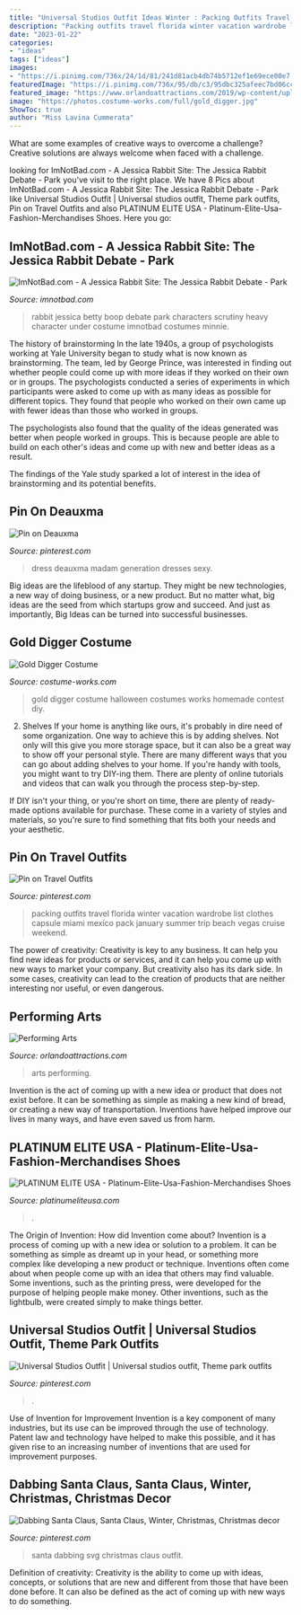 ```yaml
---
title: "Universal Studios Outfit Ideas Winter : Packing Outfits Travel Florida Winter Vacation Wardrobe List Clothes Capsule Miami Mexico Pack January Summer Trip Beach Vegas Cruise Weekend"
description: "Packing outfits travel florida winter vacation wardrobe list clothes capsule miami mexico pack january summer trip beach vegas cruise weekend"
date: "2023-01-22"
categories:
- "ideas"
tags: ["ideas"]
images:
- "https://i.pinimg.com/736x/24/1d/81/241d81acb4db74b5712ef1e69ece00e7.jpg"
featuredImage: "https://i.pinimg.com/736x/95/db/c3/95dbc325afeec7bd06cc6659be3a5886.jpg"
featured_image: "https://www.orlandoattractions.com/2019/wp-content/uploads/2019/08/PerformingArts.jpg"
image: "https://photos.costume-works.com/full/gold_digger.jpg"
ShowToc: true
author: "Miss Lavina Cummerata"
---
```



What are some examples of creative ways to overcome a challenge?
Creative solutions are always welcome when faced with a challenge.

	

		
looking for ImNotBad.com - A Jessica Rabbit Site: The Jessica Rabbit Debate - Park you've visit to the right place. We have 8 Pics about ImNotBad.com - A Jessica Rabbit Site: The Jessica Rabbit Debate - Park like Universal Studios Outfit | Universal studios outfit, Theme park outfits, Pin on Travel Outfits and also PLATINUM ELITE USA - Platinum-Elite-Usa-Fashion-Merchandises Shoes. Here you go:
		
    
## ImNotBad.com - A Jessica Rabbit Site: The Jessica Rabbit Debate - Park

<img loading=lazy src="http://3.bp.blogspot.com/-HFQ6czsPvdg/UaAdi8Uu2WI/AAAAAAAAJic/ZI5Une2HLJI/s1600/BettyBoopMaskedUniversal.jpg" onerror="this.onerror=null;this.src='https://tse4.mm.bing.net/th?id=OIP.iXKyNQI-MsVqjj4iFk58sQAAAA&amp;pid=15.1';" alt="ImNotBad.com - A Jessica Rabbit Site: The Jessica Rabbit Debate - Park">

_Source: imnotbad.com_

>rabbit jessica betty boop debate park characters scrutiny heavy character under costume imnotbad costumes minnie. 

	

The history of brainstorming
In the late 1940s, a group of psychologists working at Yale University began to study what is now known as brainstorming. The team, led by George Prince, was interested in finding out whether people could come up with more ideas if they worked on their own or in groups.
The psychologists conducted a series of experiments in which participants were asked to come up with as many ideas as possible for different topics. They found that people who worked on their own came up with fewer ideas than those who worked in groups.

The psychologists also found that the quality of the ideas generated was better when people worked in groups. This is because people are able to build on each other's ideas and come up with new and better ideas as a result.

The findings of the Yale study sparked a lot of interest in the idea of brainstorming and its potential benefits.

    
## Pin On Deauxma

<img loading=lazy src="https://i.pinimg.com/736x/95/db/c3/95dbc325afeec7bd06cc6659be3a5886.jpg" onerror="this.onerror=null;this.src='https://tse4.mm.bing.net/th?id=OIP.aHuynJM7dfckakddPZgoPgHaJ4&amp;pid=15.1';" alt="Pin on Deauxma">

_Source: pinterest.com_

>dress deauxma madam generation dresses sexy. 

	

Big ideas are the lifeblood of any startup. They might be new technologies, a new way of doing business, or a new product. But no matter what, big ideas are the seed from which startups grow and succeed. And just as importantly, Big Ideas can be turned into successful businesses.

    
## Gold Digger Costume

<img loading=lazy src="https://photos.costume-works.com/full/gold_digger.jpg" onerror="this.onerror=null;this.src='https://tse4.mm.bing.net/th?id=OIP.qW1dmxXGl1njYC68BxGzPwHaJ7&amp;pid=15.1';" alt="Gold Digger Costume">

_Source: costume-works.com_

>gold digger costume halloween costumes works homemade contest diy. 

	

2. Shelves
If your home is anything like ours, it's probably in dire need of some organization. One way to achieve this is by adding shelves. Not only will this give you more storage space, but it can also be a great way to show off your personal style.
There are many different ways that you can go about adding shelves to your home. If you're handy with tools, you might want to try DIY-ing them. There are plenty of online tutorials and videos that can walk you through the process step-by-step.

If DIY isn't your thing, or you're short on time, there are plenty of ready-made options available for purchase. These come in a variety of styles and materials, so you're sure to find something that fits both your needs and your aesthetic.

    
## Pin On Travel Outfits

<img loading=lazy src="https://i.pinimg.com/originals/34/36/cf/3436cffddf8f7daa06d3858122c82690.jpg" onerror="this.onerror=null;this.src='https://tse4.mm.bing.net/th?id=OIP.6rDeuiCX12va_6hwHU_gNQHaKo&amp;pid=15.1';" alt="Pin on Travel Outfits">

_Source: pinterest.com_

>packing outfits travel florida winter vacation wardrobe list clothes capsule miami mexico pack january summer trip beach vegas cruise weekend. 

	

The power of creativity:
Creativity is key to any business. It can help you find new ideas for products or services, and it can help you come up with new ways to market your company. But creativity also has its dark side. In some cases, creativity can lead to the creation of products that are neither interesting nor useful, or even dangerous.

    
## Performing Arts

<img loading=lazy src="https://www.orlandoattractions.com/2019/wp-content/uploads/2019/08/PerformingArts.jpg" onerror="this.onerror=null;this.src='https://tse4.mm.bing.net/th?id=OIP.VSIHngdA6KekT0mrV2s5-QHaDM&amp;pid=15.1';" alt="Performing Arts">

_Source: orlandoattractions.com_

>arts performing. 

	

Invention is the act of coming up with a new idea or product that does not exist before. It can be something as simple as making a new kind of bread, or creating a new way of transportation. Inventions have helped improve our lives in many ways, and have even saved us from harm.

    
## PLATINUM ELITE USA - Platinum-Elite-Usa-Fashion-Merchandises Shoes

<img loading=lazy src="https://img1.wsimg.com/isteam/ip/b445af8f-a17d-4813-933b-4069da811e01/image-0002.jpg" onerror="this.onerror=null;this.src='https://tse4.mm.bing.net/th?id=OIP.oDZQVCFL84VULpp8RHiZxgHaHO&amp;pid=15.1';" alt="PLATINUM ELITE USA - Platinum-Elite-Usa-Fashion-Merchandises Shoes">

_Source: platinumeliteusa.com_

>. 

	

The Origin of Invention: How did Invention come about?
Invention is a process of coming up with a new idea or solution to a problem. It can be something as simple as dreamt up in your head, or something more complex like developing a new product or technique. Inventions often come about when people come up with an idea that others may find valuable. Some inventions, such as the printing press, were developed for the purpose of helping people make money. Other inventions, such as the lightbulb, were created simply to make things better.

    
## Universal Studios Outfit | Universal Studios Outfit, Theme Park Outfits

<img loading=lazy src="https://i.pinimg.com/originals/34/55/a0/3455a0b582b340a91a7a6bb7e3454493.jpg" onerror="this.onerror=null;this.src='https://tse2.mm.bing.net/th?id=OIP.kHFFxSu0jEH4Zo3TQZkfFwHaLH&amp;pid=15.1';" alt="Universal Studios Outfit | Universal studios outfit, Theme park outfits">

_Source: pinterest.com_

>. 

	

Use of Invention for Improvement
Invention is a key component of many industries, but its use can be improved through the use of technology. Patent law and technology have helped to make this possible, and it has given rise to an increasing number of inventions that are used for improvement purposes.

    
## Dabbing Santa Claus, Santa Claus, Winter, Christmas, Christmas Decor

<img loading=lazy src="https://i.pinimg.com/736x/24/1d/81/241d81acb4db74b5712ef1e69ece00e7.jpg" onerror="this.onerror=null;this.src='https://tse1.mm.bing.net/th?id=OIP.7VKFlGXlKTeJxWOpbUVzBQHaHa&amp;pid=15.1';" alt="Dabbing Santa Claus, Santa Claus, Winter, Christmas, Christmas decor">

_Source: pinterest.com_

>santa dabbing svg christmas claus outfit. 

	

Definition of creativity:
Creativity is the ability to come up with ideas, concepts, or solutions that are new and different from those that have been done before. It can also be defined as the act of coming up with new ways to do something.

